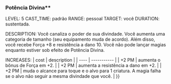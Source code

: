 ### Potência Divina**
LEVEL: 5
CAST_TIME: padrão
RANGE: pessoal
TARGET: você
DURATION: sustentada.

DESCRIPTION:
Você canaliza o poder de sua divindade. Você aumenta uma categoria de tamanho (seu equipamento muda de acordo). Além disso, você recebe Força +8 e resistência a dano 10. Você não pode lançar magias enquanto estiver sob efeito de Potência Divina.

INCREASES:
| cost | description |
| ---- | ----------- |
| +2 PM | aumenta o bônus de Força em +2. |
| +2 PM | aumenta a resistência a dano em +2. |
| +2 PM | muda o alcance para toque e o alvo para 1 criatura. A magia falha se o alvo não seguir a mesma divindade que você. |
}}
